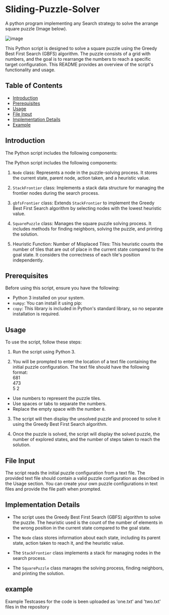 # Sliding-Puzzle-Solver

A python program implementing any Search strategy to solve the arrange square puzzle (Image below).

![image](https://miro.medium.com/v2/resize:fit:1400/1*W7jg4GmEjGBypd9WPktasQ.gif)

This Python script is designed to solve a square puzzle using the Greedy Best First Search (GBFS) algorithm. The puzzle consists of a grid with numbers, and the goal is to rearrange the numbers to reach a specific target configuration. This README provides an overview of the script's functionality and usage.


## Table of Contents

- [Introduction](#introduction)
- [Prerequisites](#prerequisites)
- [Usage](#usage)
- [File Input](#file-input)
- [Implementation Details](#implementation-details)
- [Example](#example)

## Introduction

The Python script includes the following components:

The Python script includes the following components:

1. `Node` class: Represents a node in the puzzle-solving process. It stores the current state, parent node, action taken, and a heuristic value.

2. `StackFrontier` class: Implements a stack data structure for managing the frontier nodes during the search process.

3. `gbfsFrontier` class: Extends `StackFrontier` to implement the Greedy Best First Search algorithm by selecting nodes with the lowest heuristic value.

4. `SquarePuzzle` class: Manages the square puzzle solving process. It includes methods for finding neighbors, solving the puzzle, and printing the solution.
5. Heuristic Function:
Number of Misplaced Tiles: This heuristic counts the number of tiles that are out of place in the current state compared to the goal state.
It considers the correctness of each tile's position independently.


## Prerequisites

Before using this script, ensure you have the following:

- Python 3 installed on your system.
- `numpy`: You can install it using pip:
- `copy`: This library is included in Python's standard library, so no separate installation is required.

## Usage

To use the script, follow these steps:

1. Run the script using Python 3.

2. You will be prompted to enter the location of a text file containing the initial puzzle configuration. The text file     should have the following format:  
681  
473  
5 2
  - Use numbers to represent the puzzle tiles.
  - Use spaces or tabs to separate the numbers.
  - Replace the empty space with the number `0`.

3. The script will then display the unsolved puzzle and proceed to solve it using the Greedy Best First Search algorithm.

4. Once the puzzle is solved, the script will display the solved puzzle, the number of explored states, and the number of steps taken to reach the solution. 

## File Input

The script reads the initial puzzle configuration from a text file. The provided text file should contain a valid puzzle configuration as described in the Usage section. You can create your own puzzle configurations in text files and provide the file path when prompted.

## Implementation Details

- The script uses the Greedy Best First Search (GBFS) algorithm to solve the puzzle. The heuristic used is the count of the number of elements in the wrong position in the current state compared to the goal state.

- The `Node` class stores information about each state, including its parent state, action taken to reach it, and the heuristic value.

- The `StackFrontier` class implements a stack for managing nodes in the search process.

- The `SquarePuzzle` class manages the solving process, finding neighbors, and printing the solution.


## example
Example Testcases for the code is been uploaded as 'one.txt' and 'two.txt' files in the repository
